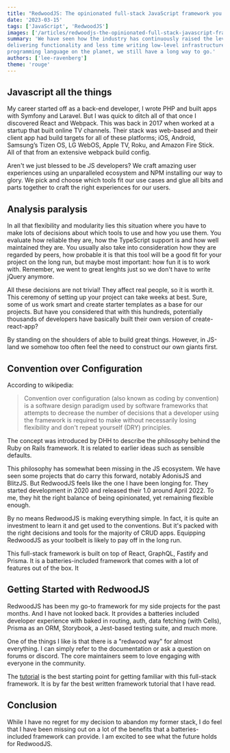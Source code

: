 ```yaml
---
title: "RedwoodJS: The opinionated full-stack JavaScript framework you've been longing for"
date: '2023-03-15'
tags: ['JavaScript', 'RedwoodJS']
images: ['/articles/redwoodjs-the-opinionated-full-stack-javascript-framework-youve-been-longing-for/redwoodjs-the-opinionated-full-stack-javascript-framework-youve-been-longing-for.jpg']
summary: 'We have seen how the industry has continuously raised the level of abstraction to allow developers to spend more time
delivering functionality and less time writing low-level infrastructure. Even though JavaScript is the most versatile
programming language on the planet, we still have a long way to go.'
authors: ['lee-ravenberg']
theme: 'rouge'
---
```


## Javascript all the things

My career started off as a back-end developer, I wrote PHP and built apps with Symfony and Laravel.
But I was quick to ditch all of that once I discovered React and Webpack. This was back in 2017 when worked at a startup
that built online TV channels. Their stack was web-based and their client app had build targets for all of these
platforms; iOS, Android, Samsung’s Tizen OS, LG WebOS, Apple TV, Roku, and Amazon Fire Stick. All of that from an
extensive webpack build config.

Aren't we just blessed to be JS developers? We craft amazing user experiences using an unparalleled ecosystem and NPM
installing our way to glory. We pick and choose which tools fit our use cases and glue all bits and parts together to
craft the right experiences for our users.

## Analysis paralysis

In all that flexibility and modularity lies this situation where you have to make lots of decisions about which tools to
use and how you use them. You evaluate how reliable they are, how the TypeScript support is and how well maintained they
are. You usually also take into consideration how they are regarded by peers, how probable it is that this tool will be
a good fit for your project on the long run, but maybe most important: how fun it is to work with. Remember, we went to
great lenghts just so we don't have to write jQuery anymore.

All these decisions are not trivial! They affect real people, so it is worth it. This ceremony of setting up your
project can take weeks at best. Sure, some of us work smart and create starter templates as a base for our projects. But
have you considered that with this hundreds, potentially thousands of developers have basically built their own version
of create-react-app?

By standing on the shoulders of able to build great things. However, in JS-land we somehow too often feel the need to
construct our own giants first.

## Convention over Configuration

According to wikipedia:

> Convention over configuration (also known as coding by convention) is a software design paradigm used by software
> frameworks that attempts to decrease the number of decisions that a developer using the framework is required to make
> without necessarily losing flexibility and don't repeat yourself (DRY) principles.

The concept was introduced by DHH to describe the philosophy behind the Ruby on Rails framework. It is related to
earlier ideas such as sensible defaults.

This philosophy has somewhat been missing in the JS ecosystem. We have seen some projects that do carry this forward,
notably AdonisJS and BlitzJS. But RedwoodJS feels like the one I have been longing for. They started development in 2020
and released their 1.0 around April 2022. To me, they hit the right balance of being opinionated, yet remaining flexible
enough.

By no means RedwoodJS is making everything simple. In fact, it is quite an investment to learn it and get used to the
conventions. But it's packed with the right decisions and tools for the majority of CRUD apps. Equipping RedwoodJS as
your toolbelt is likely to pay off in the long run.

This full-stack framework is built on top of React, GraphQL, Fastify and Prisma. It is a batteries-included framework
that comes with a lot of features out of the box. It

## Getting Started with RedwoodJS

RedwoodJS has been my go-to framework for my side projects for the past months. And I have not looked back. It provides
a batteries included developer experience with baked in routing, auth, data fetching (with Cells), Prisma as an ORM,
Storybook, a Jest-based testing suite, and much more.

One of the things I like is that there is a "redwood way" for almost everything. I can simply refer to the documentation
or ask a question on forums or discord. The core maintainers seem to love engaging with everyone in the community.

The [tutorial](https://redwoodjs.com/docs/tutorial/foreword) is the best starting point for getting familiar with this
full-stack framework. It is by far the best written framework tutorial that I have read.

## Conclusion

While I have no regret for my decision to abandon my former stack, I do feel that I have been missing out on a lot of
the benefits that a batteries-included framework can provide. I am excited to see what the future holds for RedwoodJS.
